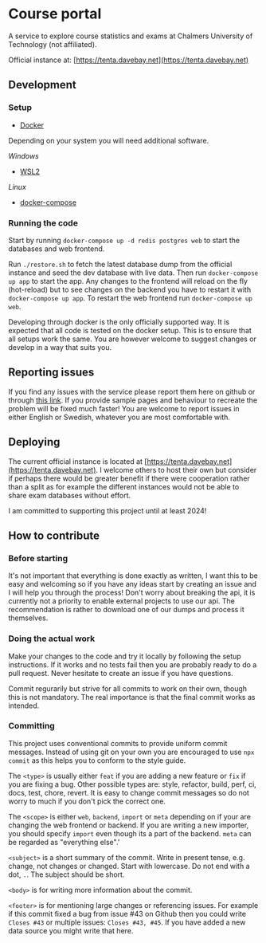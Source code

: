 # Course portal
A service to explore course statistics and exams at Chalmers University of Technology (not affiliated).

Official instance at: [https://tenta.davebay.net](https://tenta.davebay.net)

## Development
### Setup
 - [Docker](https://docs.docker.com/get-docker/)
 <!-- - [node and npm](https://docs.npmjs.com/downloading-and-installing-node-js-and-npm) -->

Depending on your system you will need additional software.

*Windows*
 - [WSL2](https://docs.microsoft.com/en-us/windows/wsl/install)

*Linux*
 - [docker-compose](https://docs.docker.com/compose/install/)

### Running the code
Start by running `docker-compose up -d redis postgres web` to start the databases and web frontend.

Run `./restore.sh` to fetch the latest database dump from the official instance and seed the dev database with live data. Then run `docker-compose up app` to start the app. Any changes to the frontend will reload on the fly (hot-reload) but to see changes on the backend you have to restart it with `docker-compose up app`. To restart the web frontend run `docker-compose up web`.

Developing through docker is the only officially supported way. It is expected that all code is tested on the docker setup. This is to ensure that all setups work the same. You are however welcome to suggest changes or develop in a way that suits you.

## Reporting issues
If you find any issues with the service please report them here on github or through [this link](https://tenta.davebay.net/feedback). If you provide sample pages and behaviour to recreate the problem will be fixed much faster! You are welcome to report issues in either English or Swedish, whatever you are most comfortable with.

## Deploying
The current official instance is located at [https://tenta.davebay.net](https://tenta.davebay.net). I welcome others to host their own but consider if perhaps there would be greater benefit if there were cooperation rather than a split as for example the different instances would not be able to share exam databases without effort.

I am committed to supporting this project until at least 2024!

## How to contribute

### Before starting
It's not important that everything is done exactly as written, I want this to be easy and welcoming so if you have any ideas start by creating an issue and I will help you through the process! Don't worry about breaking the api, it is currently not a priority to enable external projects to use our api. The recommendation is rather to download one of our dumps and process it themselves.

### Doing the actual work 
Make your changes to the code and try it locally by following the setup instructions. If it works and no tests fail then you are probably ready to do a pull request. Never hesitate to create an issue if you have questions.

Commit regurarily but strive for all commits to work on their own, though this is not mandatory. The real importance is that the final commit works as intended. 

### Committing
This project uses conventional commits to provide uniform commit messages. Instead of using git on your own you are encouraged to use `npx commit` as this helps you to conform to the style guide.

The `<type>` is usually either `feat` if you are adding a new feature or `fix` if you are fixing a bug. Other possible types are: style, refactor, build, perf, ci, docs, test, chore, revert. It is easy to change commit messages so do not worry to much if you don't pick the correct one.

The `<scope>` is either `web`, `backend`, `import` or `meta` depending on if your are changing the web frontend or backend. If you are writing a new importer, you should specify `import` even though its a part of the backend. `meta` can be regarded as "everything else".'

`<subject>` is a short summary of the commit. Write in present tense, e.g. change, not changes or changed. Start with lowercase. Do not end with a dot, `.`. The subject should be short.

`<body>` is for writing more information about the commit.

`<footer>` is for mentioning large changes or referencing issues. For example if this commit fixed a bug from issue #43 on Github then you could write `Closes #43` or multiple issues: `Closes #43, #45`. If you have added a new data source you might write that here.

